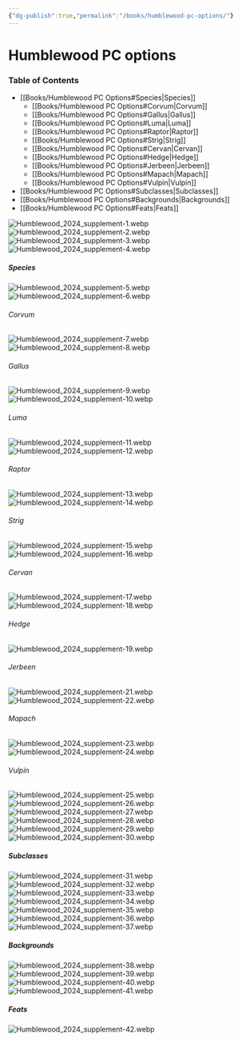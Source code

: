 ```yaml
---
{"dg-publish":true,"permalink":"/books/humblewood-pc-options/"}
---
```


# Humblewood PC options

### Table of Contents
- [[Books/Humblewood PC Options#Species\|Species]]
	- [[Books/Humblewood PC Options#Corvum\|Corvum]]
	- [[Books/Humblewood PC Options#Gallus\|Gallus]]
	- [[Books/Humblewood PC Options#Luma\|Luma]]
	- [[Books/Humblewood PC Options#Raptor\|Raptor]]
	- [[Books/Humblewood PC Options#Strig\|Strig]]
	- [[Books/Humblewood PC Options#Cervan\|Cervan]]
	- [[Books/Humblewood PC Options#Hedge\|Hedge]]
	- [[Books/Humblewood PC Options#Jerbeen\|Jerbeen]]
	- [[Books/Humblewood PC Options#Mapach\|Mapach]]
	- [[Books/Humblewood PC Options#Vulpin\|Vulpin]]
- [[Books/Humblewood PC Options#Subclasses\|Subclasses]]
- [[Books/Humblewood PC Options#Backgrounds\|Backgrounds]]
- [[Books/Humblewood PC Options#Feats\|Feats]]

![Humblewood_2024_supplement-1.webp](/img/user/assets/Books/HW_PC_options/Humblewood_2024_supplement-1.webp)
![Humblewood_2024_supplement-2.webp](/img/user/assets/Books/HW_PC_options/Humblewood_2024_supplement-2.webp)
![Humblewood_2024_supplement-3.webp](/img/user/assets/Books/HW_PC_options/Humblewood_2024_supplement-3.webp)
![Humblewood_2024_supplement-4.webp](/img/user/assets/Books/HW_PC_options/Humblewood_2024_supplement-4.webp)
##### Species
![Humblewood_2024_supplement-5.webp](/img/user/assets/Books/HW_PC_options/Humblewood_2024_supplement-5.webp)
![Humblewood_2024_supplement-6.webp](/img/user/assets/Books/HW_PC_options/Humblewood_2024_supplement-6.webp)
###### Corvum
![Humblewood_2024_supplement-7.webp](/img/user/assets/Books/HW_PC_options/Humblewood_2024_supplement-7.webp)
![Humblewood_2024_supplement-8.webp](/img/user/assets/Books/HW_PC_options/Humblewood_2024_supplement-8.webp)
###### Gallus
![Humblewood_2024_supplement-9.webp](/img/user/assets/Books/HW_PC_options/Humblewood_2024_supplement-9.webp)
![Humblewood_2024_supplement-10.webp](/img/user/assets/Books/HW_PC_options/Humblewood_2024_supplement-10.webp)
###### Luma
![Humblewood_2024_supplement-11.webp](/img/user/assets/Books/HW_PC_options/Humblewood_2024_supplement-11.webp)
![Humblewood_2024_supplement-12.webp](/img/user/assets/Books/HW_PC_options/Humblewood_2024_supplement-12.webp)
###### Raptor
![Humblewood_2024_supplement-13.webp](/img/user/assets/Books/HW_PC_options/Humblewood_2024_supplement-13.webp)
![Humblewood_2024_supplement-14.webp](/img/user/assets/Books/HW_PC_options/Humblewood_2024_supplement-14.webp)
###### Strig
![Humblewood_2024_supplement-15.webp](/img/user/assets/Books/HW_PC_options/Humblewood_2024_supplement-15.webp)
![Humblewood_2024_supplement-16.webp](/img/user/assets/Books/HW_PC_options/Humblewood_2024_supplement-16.webp)
###### Cervan
![Humblewood_2024_supplement-17.webp](/img/user/assets/Books/HW_PC_options/Humblewood_2024_supplement-17.webp)
![Humblewood_2024_supplement-18.webp](/img/user/assets/Books/HW_PC_options/Humblewood_2024_supplement-18.webp)
###### Hedge
![Humblewood_2024_supplement-19.webp](/img/user/assets/Books/HW_PC_options/Humblewood_2024_supplement-19.webp)
###### Jerbeen
![Humblewood_2024_supplement-21.webp](/img/user/assets/Books/HW_PC_options/Humblewood_2024_supplement-21.webp)
![Humblewood_2024_supplement-22.webp](/img/user/assets/Books/HW_PC_options/Humblewood_2024_supplement-22.webp)
###### Mapach
![Humblewood_2024_supplement-23.webp](/img/user/assets/Books/HW_PC_options/Humblewood_2024_supplement-23.webp)
![Humblewood_2024_supplement-24.webp](/img/user/assets/Books/HW_PC_options/Humblewood_2024_supplement-24.webp)
###### Vulpin
![Humblewood_2024_supplement-25.webp](/img/user/assets/Books/HW_PC_options/Humblewood_2024_supplement-25.webp)
![Humblewood_2024_supplement-26.webp](/img/user/assets/Books/HW_PC_options/Humblewood_2024_supplement-26.webp)
![Humblewood_2024_supplement-27.webp](/img/user/assets/Books/HW_PC_options/Humblewood_2024_supplement-27.webp)
![Humblewood_2024_supplement-28.webp](/img/user/assets/Books/HW_PC_options/Humblewood_2024_supplement-28.webp)
![Humblewood_2024_supplement-29.webp](/img/user/assets/Books/HW_PC_options/Humblewood_2024_supplement-29.webp)
![Humblewood_2024_supplement-30.webp](/img/user/assets/Books/HW_PC_options/Humblewood_2024_supplement-30.webp)
##### Subclasses
![Humblewood_2024_supplement-31.webp](/img/user/assets/Books/HW_PC_options/Humblewood_2024_supplement-31.webp)
![Humblewood_2024_supplement-32.webp](/img/user/assets/Books/HW_PC_options/Humblewood_2024_supplement-32.webp)
![Humblewood_2024_supplement-33.webp](/img/user/assets/Books/HW_PC_options/Humblewood_2024_supplement-33.webp)
![Humblewood_2024_supplement-34.webp](/img/user/assets/Books/HW_PC_options/Humblewood_2024_supplement-34.webp)
![Humblewood_2024_supplement-35.webp](/img/user/assets/Books/HW_PC_options/Humblewood_2024_supplement-35.webp)
![Humblewood_2024_supplement-36.webp](/img/user/assets/Books/HW_PC_options/Humblewood_2024_supplement-36.webp)
![Humblewood_2024_supplement-37.webp](/img/user/assets/Books/HW_PC_options/Humblewood_2024_supplement-37.webp)
##### Backgrounds
![Humblewood_2024_supplement-38.webp](/img/user/assets/Books/HW_PC_options/Humblewood_2024_supplement-38.webp)
![Humblewood_2024_supplement-39.webp](/img/user/assets/Books/HW_PC_options/Humblewood_2024_supplement-39.webp)
![Humblewood_2024_supplement-40.webp](/img/user/assets/Books/HW_PC_options/Humblewood_2024_supplement-40.webp)
![Humblewood_2024_supplement-41.webp](/img/user/assets/Books/HW_PC_options/Humblewood_2024_supplement-41.webp)
##### Feats
![Humblewood_2024_supplement-42.webp](/img/user/assets/Books/HW_PC_options/Humblewood_2024_supplement-42.webp)